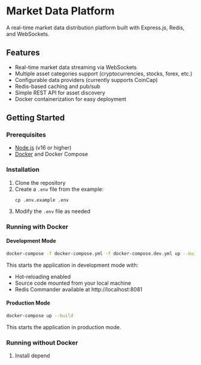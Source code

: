 # Market Data Platform

A real-time market data distribution platform built with Express.js, Redis, and WebSockets.

## Features

- Real-time market data streaming via WebSockets
- Multiple asset categories support (cryptocurrencies, stocks, forex, etc.)
- Configurable data providers (currently supports CoinCap)
- Redis-based caching and pub/sub
- Simple REST API for asset discovery
- Docker containerization for easy deployment

## Getting Started

### Prerequisites

- [Node.js](https://nodejs.org/en/) (v16 or higher)
- [Docker](https://www.docker.com/products/docker-desktop) and Docker Compose

### Installation

1. Clone the repository
2. Create a `.env` file from the example:
   ```
   cp .env.example .env
   ```
3. Modify the `.env` file as needed

### Running with Docker

#### Development Mode

```bash
docker-compose -f docker-compose.yml -f docker-compose.dev.yml up --build
```

This starts the application in development mode with:
- Hot-reloading enabled
- Source code mounted from your local machine
- Redis Commander available at http://localhost:8081

#### Production Mode

```bash
docker-compose up --build
```

This starts the application in production mode.

### Running without Docker

1. Install depend
